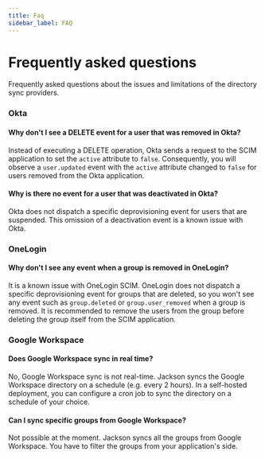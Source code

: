 ```yaml
---
title: Faq
sidebar_label: FAQ
---
```


# Frequently asked questions

Frequently asked questions about the issues and limitations of the directory sync providers.

### Okta

#### Why don't I see a DELETE event for a user that was removed in Okta?

Instead of executing a DELETE operation, Okta sends a request to the SCIM application to set the `active` attribute to `false`. Consequently, you will observe a `user.updated` event with the `active` attribute changed to `false` for users removed from the Okta application.

#### Why is there no event for a user that was deactivated in Okta?

Okta does not dispatch a specific deprovisioning event for users that are suspended. This omission of a deactivation event is a known issue with Okta.

### OneLogin

#### Why don't I see any event when a group is removed in OneLogin?

It is a known issue with OneLogin SCIM. OneLogin does not dispatch a specific deprovisioning event for groups that are deleted, so you won't see any event such as `group.deleted` or `group.user_removed` when a group is removed. It is recommended to remove the users from the group before deleting the group itself from the SCIM application.

### Google Workspace

#### Does Google Workspace sync in real time?

No, Google Workspace sync is not real-time. Jackson syncs the Google Workspace directory on a schedule (e.g. every 2 hours). In a self-hosted deployment, you can configure a cron job to sync the directory on a schedule of your choice.

#### Can I sync specific groups from Google Workspace?

Not possible at the moment. Jackson syncs all the groups from Google Workspace. You have to filter the groups from your application's side.
